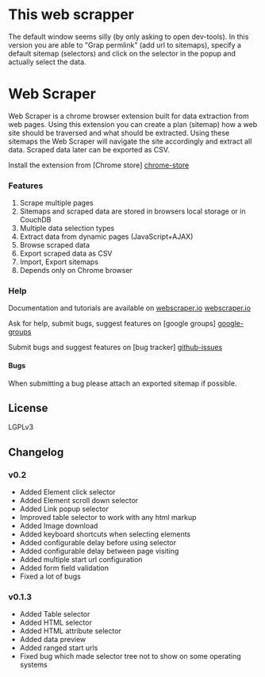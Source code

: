 # This web scrapper

The default window seems silly (by only asking to open dev-tools). In this version you are able to "Grap permlink" (add url to sitemaps), specify a default sitemap (selectors) and click on the selector in the popup and actually select the data.

# Web Scraper
Web Scraper is a chrome browser extension built for data extraction from web 
pages. Using this extension you can create a plan (sitemap) how a web site 
should be traversed and what should be extracted. Using these sitemaps the 
Web Scraper will navigate the site accordingly and extract all data. Scraped 
data later can be exported as CSV.

Install the extension from [Chrome store] [chrome-store]

### Features

 1. Scrape multiple pages
 2. Sitemaps and scraped data are stored in browsers local storage or in CouchDB
 3. Multiple data selection types
 4. Extract data from dynamic pages (JavaScript+AJAX)
 5. Browse scraped data
 6. Export scraped data as CSV
 7. Import, Export sitemaps
 8. Depends only on Chrome browser

### Help

 Documentation and tutorials are available on [webscraper.io] [webscraper.io]
 
 Ask for help, submit bugs, suggest features on [google groups] [google-groups]
 
 Submit bugs and suggest features on [bug tracker] [github-issues]
 
#### Bugs
When submitting a bug please attach an exported sitemap if possible.

## License
LGPLv3

## Changelog

### v0.2
 * Added Element click selector
 * Added Element scroll down selector
 * Added Link popup selector
 * Improved table selector to work with any html markup
 * Added Image download
 * Added keyboard shortcuts when selecting elements
 * Added configurable delay before using selector
 * Added configurable delay between page visiting
 * Added multiple start url configuration
 * Added form field validation
 * Fixed a lot of bugs

### v0.1.3
 * Added Table selector
 * Added HTML selector
 * Added HTML attribute selector
 * Added data preview
 * Added ranged start urls
 * Fixed bug which made selector tree not to show on some operating systems

 [chrome-store]: https://chrome.google.com/webstore/detail/web-scraper/jnhgnonknehpejjnehehllkliplmbmhn
 [webscraper.io]: http://webscraper.io/
 [google-groups]: https://groups.google.com/forum/#!forum/web-scraper
 [github-issues]: https://github.com/martinsbalodis/web-scraper-chrome-extension/issues
